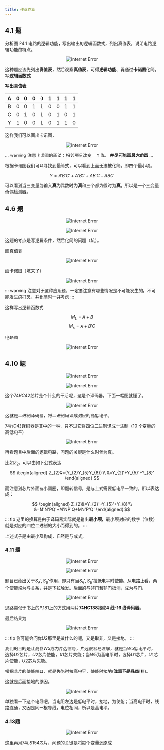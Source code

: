 ```yaml
---
title: 作业作业
---
```


## 4.1 题

分析图 P4.1 电路的逻辑功能，写出输出的逻辑函数式，列出真值表，说明电路逻辑功能的特点。

<div align=center>

![Internet Error](./logic0/4.1.jpg#w60)

</div>

这种题应该先列出**真值表**，然后观察**真值表**，可得**逻辑功能**、再通过**卡诺图**化简，写**逻辑函数式**

**写出真值表**

|  A  |  0  |  0  |  0  |  0  |  1  |  1  |  1  |  1  |
| :-: | :-: | :-: | :-: | :-: | :-: | :-: | :-: | :-: |
|  B  |  0  |  0  |  1  |  1  |  0  |  0  |  1  |  1  |
|  C  |  0  |  1  |  0  |  1  |  0  |  1  |  0  |  1  |
|  Y  |  1  |  0  |  0  |  1  |  0  |  1  |  1  |  0  |

这样我们可以画出卡诺图，

<div align=center>

![Internet Error](./logic0/4.1ka.png#w40)

</div>

::: warning
注意卡诺图的画法：相邻项只改变一个值。
**并尽可能画最大的圆**
:::

根据卡诺图我们可以寻找到最简式，可以看到上面无法被化简，即四个最小项。

$$Y=A'B'C'+A'BC+AB'C+ABC'$$

可以看到当三变量为输入**真**为偶数时为**真**和三个都为假时为**真**，所以是一个三变量奇偶检测器。

## 4.6 题

<div align=center>

![Internet Error](./logic0/4.6.jpg#w80)

![Internet Error](./logic0/4.6water.jpg#w30)

</div>

这题的考点是写逻辑条件，然后化简的问题（坑）。

画真值表

<div align=center>

![Internet Error](./logic0/4.6table.jpg#w70)

</div>

画卡诺图（坑来了）

<div align=center>

![Internet Error](./logic0/4.6ka.png#w80)

</div>

::: warning
注意对于这种应用题，一定要注意有哪些情况是不可能发生的，不可能发生的打叉，并化简时一并考虑
:::

这样写出逻辑函数式

$$M_{L}=A+B$$
$$M_{s}=A+B'C$$

电路图

<div align=center>

![Internet Error](./logic0/4.6dian.png#w70)

</div>

## 4.10 题

<div align=center>

![Internet Error](./logic0/4.10.jpg)

</div>

<div align=center>

![Internet Error](./logic0/4.10tu.jpg)

</div>

这个$74HC42$芯片是个什么的干活呢，这是个译码器，下面一幅图就懂了。

<div align=center>

![Internet Error](./logic0/yimaqi.jpg)

</div>

这就是二进制译码器，将二进制码译成对应的高低电平。

$74HC42$译码器是其中的一种，只不过它将四位二进制译成十进制（10 个变量的高低电平）

<div align=center>

![Internet Error](./logic0/74hc42.jpg#w60)

</div>

再看题目中后面的逻辑电路，问题的关键是什么时候为真。

比如$Z_2$，可以由如下公式表达

$$
\begin{aligned}
Z_{2}&=(Y_{2}Y_{5}Y_{8})'\\
&=Y_{2}'+Y_{5}'+Y_{8}'
\end{aligned}
$$

而注意到芯片外面有小圆圈，即翻转信号，是与上式需要低电平一致的。所以表达成：

$$
\begin{aligned}
Z_{2}&=Y_{2}'+Y_{5}'+Y_{8}'\\
&=M'N'PQ'+M'NP'Q+MN'P'Q'
\end{aligned}
$$

::: tip
这里的换算是由于译码器实际就是输出**最小项**，最小项对应的数字（位数）就是对应的四位二进制的大小而得到的。
:::

上述式子是由最小项构成，自然是与或式。

### 4.11 题

<div align=center>

![Internet Error](./logic0/4.11.jpg)

![Internet Error](./logic0/74LS154.jpg)

</div>

题目已给出关于$S_{A}',S_{B}'$作用，即只有当$S_{A}',S_{B}'$拉低电平时使能。从电路上看，两个使能端为与关系，并是下拉触发。后面的与非门和非门抵消，成为与门。

<div align=center>

![Internet Error](./logic0/74hc154.jpg#w60)

</div>

思路类似于书上的$P.181$上的方式用两片**74HC138**接成**4 线-16 线译码器**。

最后结果为

<div align=center>

![Internet Error](./logic0/4.11pcb.jpg#w90)

</div>

::: tip
你可能会问你$U2$那里是做什么的呢，又是取非，又是接地。
:::

我们的目的是让高位$W5$成为片选信号，片选很容易理解，就是当$W5$低电平时，选择$U2$芯片，$U2$芯片使能，$U1$芯片失能；当$W5$为高电平时，选择$U1$芯片，$U1$芯片使能，$U2$芯片失能。

根据芯片的使能端口，就是失能时拉高电平，使能时接地(**注意不是悬空!!!!**)。

这就是后面接地的原因。

<div align=center>

![Internet Error](./logic0/xia.jpg#w30)

</div>

单独看一下这个电阻吧，当电阻左边是低电平时，接地，为使能；当高电平时，线路连通，又因是同一根导线，电位相同，所以是高电平。

### 4.13题

<div align=center>

![Internet Error](./logic0/4.13.jpg)

</div>

这里再用$74LS154$芯片，问题的关键是将每个变量还原成